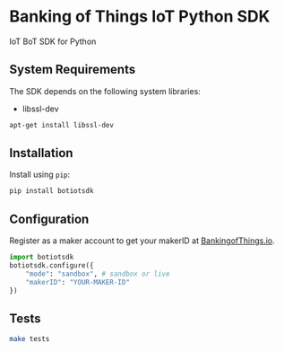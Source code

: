 # Banking of Things IoT Python SDK

IoT BoT SDK for Python


## System Requirements

The SDK depends on the following system libraries:

* libssl-dev

```sh
apt-get install libssl-dev
```

## Installation

Install using `pip`:

```sh 
pip install botiotsdk
```

## Configuration

Register as a maker account to get your makerID at [BankingofThings.io](https://bankingofthings.io).

```python
import botiotsdk
botiotsdk.configure({
    "mode": "sandbox", # sandbox or live
    "makerID": "YOUR-MAKER-ID"
})
```

## Tests

```sh 
make tests
```
